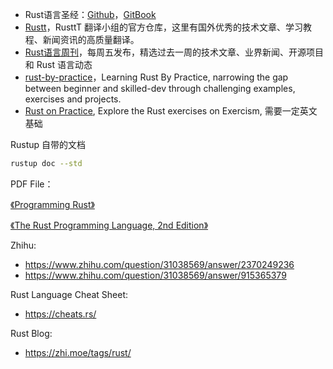 
- Rust语言圣经：[Github](https://github.com/sunface/rust-course)，[GitBook](https://course.rs/)
- [Rustt](https://github.com/rustlang-cn/Rustt)，RusttT 翻译小组的官方仓库，这里有国外优秀的技术文章、学习教程、新闻资讯的高质量翻译。
- [Rust语言周刊](https://github.com/rustlang-cn/rust-weekly)，每周五发布，精选过去一周的技术文章、业界新闻、开源项目和 Rust 语言动态
- [rust-by-practice](https://github.com/sunface/rust-by-practice)，Learning Rust By Practice, narrowing the gap between beginner and skilled-dev through challenging examples, exercises and projects.
- [Rust on Practice](https://github.com/exercism/rust), Explore the Rust exercises on Exercism, 需要一定英文基础



Rustup 自带的文档

```bash
rustup doc --std
```


PDF File：

[《Programming Rust》](https://files.cnblogs.com/files/RioTian/ProgrammingRust.zip?t=1704179819&download=true)

[《The Rust Programming Language, 2nd Edition》](https://kaisery.github.io/trpl-zh-cn/title-page.html)

Zhihu:
- https://www.zhihu.com/question/31038569/answer/2370249236
- https://www.zhihu.com/question/31038569/answer/915365379

Rust Language Cheat Sheet:
- https://cheats.rs/

Rust Blog:
- https://zhi.moe/tags/rust/
